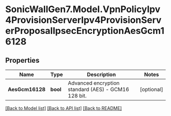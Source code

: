 # SonicWallGen7.Model.VpnPolicyIpv4ProvisionServerIpv4ProvisionServerProposalIpsecEncryptionAesGcm16128

## Properties

Name | Type | Description | Notes
------------ | ------------- | ------------- | -------------
**AesGcm16128** | **bool** | Advanced encryption standard (AES) - GCM16 128 bit. | [optional] 

[[Back to Model list]](../README.md#documentation-for-models) [[Back to API list]](../README.md#documentation-for-api-endpoints) [[Back to README]](../README.md)

